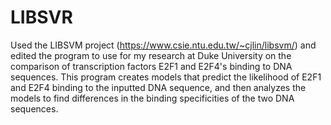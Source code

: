# LIBSVR
Used the LIBSVM project (https://www.csie.ntu.edu.tw/~cjlin/libsvm/) and edited the program to use for my research at Duke University on the comparison of transcription factors E2F1 and E2F4's binding to DNA sequences. This program creates models that predict the likelihood of E2F1 and E2F4 binding to the inputted DNA sequence, and then analyzes the models to find differences in the binding specificities of the two DNA sequences.
